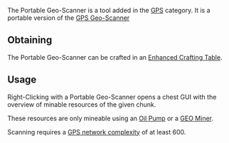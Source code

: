The Portable Geo-Scanner is a tool added in the [GPS](https://github.com/Slimefun/Slimefun4/wiki/GPS) category. It is a portable version of the [GPS Geo-Scanner](https://github.com/Slimefun/Slimefun4/wiki/GPS-Geo-Scanner)

## Obtaining
The Portable Geo-Scanner can be crafted in an [Enhanced Crafting Table](https://github.com/Slimefun/Slimefun4/wiki/Enhanced-Crafting-Table).

## Usage
Right-Clicking with a Portable Geo-Scanner opens a chest GUI with the overview of minable resources of the given chunk.

These resources are only mineable using an [Oil Pump](https://github.com/Slimefun/Slimefun4/wiki/Oil-Pump) or a [GEO Miner](https://github.com/Slimefun/Slimefun4/wiki/GEO-Miner).

Scanning requires a [GPS network complexity](https://github.com/Slimefun/Slimefun4/wiki/GPS-Transmitter) of at least 600.
